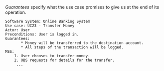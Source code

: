 _Guarantees_ specify what the use case promises to give us at the end of its operation.

```
Software System: Online Banking System
Use case: UC23 - Transfer Money
Actor: User
Preconditions: User is logged in.
Guarantees:
       * Money will be transferred to the destination account.
       * All steps of the transaction will be logged.
MSS:
	1. User chooses to transfer money.
	2. OBS requests for details for the transfer.
	 ...
```

<p/>
